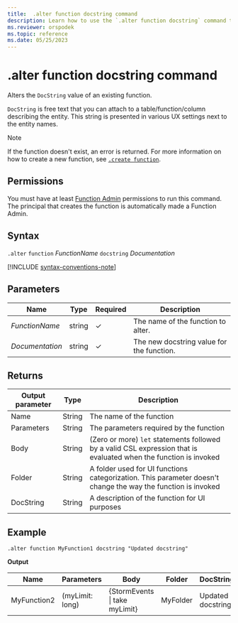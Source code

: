 ```yaml
---
title:  .alter function docstring command
description: Learn how to use the `.alter function docstring` command to change the `DocString` value of an existing function.
ms.reviewer: orspodek
ms.topic: reference
ms.date: 05/25/2023
---
```

# .alter function docstring command

Alters the `DocString` value of an existing function.

`DocString` is free text that you can attach to a table/function/column describing the entity. This string is presented in various UX settings next to the entity names.

> [!NOTE]
> If the function doesn't exist, an error is returned. For more information on how to create a new function, see [`.create function`](create-function.md).

## Permissions

You must have at least [Function Admin](../management/access-control/role-based-access-control.md) permissions to run this command. The principal that creates the function is automatically made a Function Admin.

## Syntax

`.alter` `function` *FunctionName* `docstring` *Documentation*

[!INCLUDE [syntax-conventions-note](../../includes/syntax-conventions-note.md)]

## Parameters

|Name|Type|Required|Description|
|--|--|--|--|
|*FunctionName*|string|&check;|The name of the function to alter.|
|*Documentation*|string|&check;|The new docstring value for the function.|

## Returns

|Output parameter |Type |Description|
|---|---|---|
|Name  |String |The name of the function|
|Parameters  |String |The parameters required by the function|
|Body  |String |(Zero or more) `let` statements followed by a valid CSL expression that is evaluated when the function is invoked|
|Folder|String|A folder used for UI functions categorization. This parameter doesn't change the way the function is invoked|
|DocString|String|A description of the function for UI purposes|

## Example

```kusto
.alter function MyFunction1 docstring "Updated docstring"
```

**Output**

|Name |Parameters |Body|Folder|DocString|
|---|---|---|---|---|
|MyFunction2 |(myLimit: long)| {StormEvents &#124; take myLimit}|MyFolder|Updated docstring|
